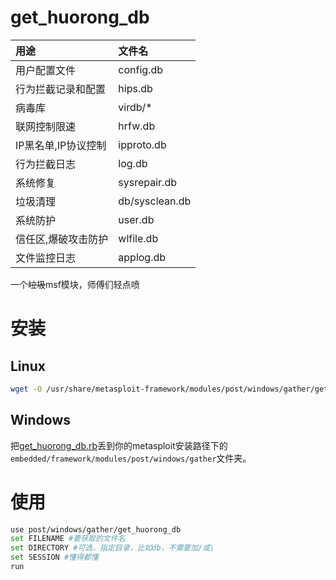 # get_huorong_db

| 用途                | 文件名         |
| :------------------ | :------------- |
| 用户配置文件        | config.db      |
| 行为拦截记录和配置  | hips.db        |
| 病毒库              | virdb/*        |
| 联网控制限速        | hrfw.db        |
| IP黑名单,IP协议控制 | ipproto.db     |
| 行为拦截日志        | log.db         |
| 系统修复            | sysrepair.db   |
| 垃圾清理            | db/sysclean.db |
| 系统防护            | user.db        |
| 信任区,爆破攻击防护 | wlfile.db      |
| 文件监控日志        | applog.db      |

一个~~垃圾~~msf模块，师傅们轻点喷

# 安装

## Linux

```bash
wget -O /usr/share/metasploit-framework/modules/post/windows/gather/get_huorong_db.rb https://raw.githubusercontent.com/2096779623/get_huorong_db/main/get_huorong_db.rb
```

## Windows

把[get_huorong_db.rb](https://raw.githubusercontent.com/2096779623/get_huorong_db/main/get_huorong_db.rb)丢到你的metasploit安装路径下的`embedded/framework/modules/post/windows/gather`文件夹。

# 使用

```bash
use post/windows/gather/get_huorong_db
set FILENAME #要获取的文件名
set DIRECTORY #可选，指定目录，比如db，不需要加/或\
set SESSION #懂得都懂
run
```
